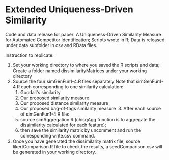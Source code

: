 # Extended Uniqueness-Driven Similarity

Code and data release for paper: A Uniqueness-Driven Similarity Measure for Automated Competitor Identification;
Scripts wrote in R;
Data is released under data subfolder in csv and RData files.

Instruction to replicate: 
  1. Set your working directory to where you saved the R scripts and data;
     Create a folder named dissimilarityMatrices under your working directory
  2. Source the four simGenFun1-4.R files separately
     Note that simGenFun1-4.R each corresponding to one similarity calculation:
      1) Goodall's similarity
      2) Our proposed similarity measure
      3) Our proposed distance similarity measure
      4) Our proposed bag-of-tags similarity measure
  3. After each source of simGenFun1-4.R file:
      1) source simAggregation.R (chisqAgg function is to aggregate the dissimilarity calculated for each feature);
      2) then save the similarity matrix by uncomment and run the corresponding write.csv command.
  4. Once you have generated the dissimilarity matrix file, source likertComparison.R file to check the results, a seedComparison.csv will be generated in your working directory.
